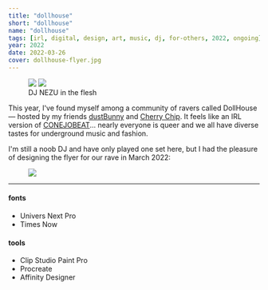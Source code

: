 ```yaml
---
title: "dollhouse"
short: "dollhouse"
name: "dollhouse"
tags: [irl, digital, design, art, music, dj, for-others, 2022, ongoing]
year: 2022
date: 2022-03-26
cover: dollhouse-flyer.jpg
---
```


<figure>
  <div class="img2">
    <img src="{{ site.baseurl }}/assets/img/dollhouse-mel.jpg">
    <img src="{{ site.baseurl }}/assets/img/dollhouse-dj.jpg">
  </div>
  <figcaption>DJ NEZU in the flesh</figcaption>
</figure>

This year, I've found myself among a community of ravers called DollHouse — hosted by my friends [dustBunny](https://soundcloud.com/xxdustbunnyxy) and [Cherry Chip](https://soundcloud.com/christiearson). It feels like an IRL version of [CONEJOBEAT](/work/conejobeat)\.\.\. nearly everyone is queer and we all have diverse tastes for underground music and fashion.

I'm still a noob DJ and have only played one set here, but I had the pleasure of designing the flyer for our rave in March 2022:

<figure>
  <img src="{{ site.baseurl }}/assets/img/dollhouse-flyer.jpg">
  <!-- <figcaption>A mutant laying her eggs...</figcaption> -->
</figure>

* * *

#### fonts
- Univers Next Pro
- Times Now

#### tools
- Clip Studio Paint Pro
- Procreate
- Affinity Designer
